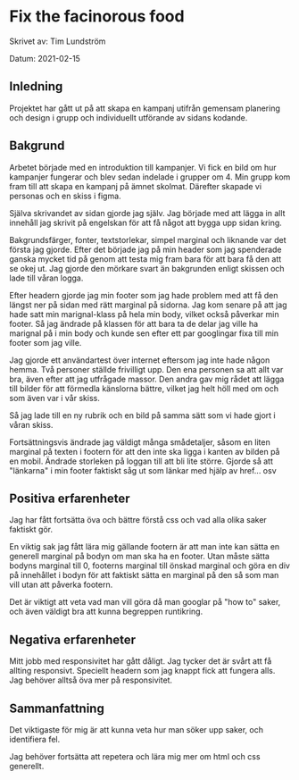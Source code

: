 # Fix the facinorous food
<p>Skrivet av: Tim Lundström</p>
<p>Datum: 2021-02-15</p>

## Inledning
Projektet har gått ut på att skapa en kampanj utifrån gemensam planering och design i grupp och individuellt utförande av sidans kodande.

## Bakgrund
<p>Arbetet började med en introduktion till kampanjer. Vi fick en bild om hur kampanjer fungerar och blev sedan indelade i grupper om 4. Min grupp kom fram till 
att skapa en kampanj på ämnet skolmat. Därefter skapade vi personas och en skiss i figma.</p>
<p>Själva skrivandet av sidan gjorde jag själv. Jag började med att lägga in allt innehåll jag skrivit på engelskan för att få något att bygga upp sidan kring.</p>
<p>Bakgrundsfärger, fonter, textstorlekar, simpel marginal och liknande var det första jag gjorde. 
Efter det började jag på min header som jag spenderade ganska mycket tid på genom att testa mig fram bara för att bara få den att se okej ut. 
Jag gjorde den mörkare svart än bakgrunden enligt skissen och lade till våran logga.</p>
<p>Efter headern gjorde jag min footer som jag hade problem med att få den längst ner på sidan med rätt marginal på sidorna. Jag kom senare på att jag hade satt min marignal-klass
på hela min body, vilket också påverkar min footer. Så jag ändrade på klassen för att bara ta de delar jag ville ha marignal på i min body och kunde sen efter ett par googlingar 
fixa till min footer som jag ville.</p>
<p>Jag gjorde ett användartest över internet eftersom jag inte hade någon hemma. Två personer ställde frivilligt upp. Den ena personen sa att allt var bra, även
efter att jag utfrågade massor. Den andra gav mig rådet att lägga till bilder för att förmedla känslorna bättre, vilket jag helt höll med om och som även var i vår skiss.</p>
<p>Så jag lade till en ny rubrik och en bild på samma sätt som vi hade gjort i våran skiss.</p>
<p>Fortsättningsvis ändrade jag väldigt många smådetaljer, såsom en liten marginal på texten i footern för att den inte ska ligga i kanten av bilden på en mobil.
Ändrade storleken på loggan till att bli lite större. Gjorde så att "länkarna" i min footer faktiskt såg ut som länkar med hjälp av href... osv </p>

## Positiva erfarenheter
<p>Jag har fått fortsätta öva och bättre förstå css och vad alla olika saker faktiskt gör.</p>
<p>En viktig sak jag fått lära mig gällande footern är att man inte kan sätta en generell marginal på bodyn om man ska ha en footer. Utan måste sätta bodyns marginal till 0,
footerns marginal till önskad marginal och göra en div på innehållet i bodyn för att faktiskt sätta en marginal på den så som man vill utan att påverka footern.</p>
<p>Det är viktigt att veta vad man vill göra då man googlar på "how to" saker, och även väldigt bra att kunna begreppen runtikring.</p>

## Negativa erfarenheter

<p>Mitt jobb med responsivitet har gått dåligt. Jag tycker det är svårt att få allting responsivt. Speciellt headern som jag knappt fick att fungera alls.
Jag behöver alltså öva mer på responsivitet.</p>

## Sammanfattning

<p>Det viktigaste för mig är att kunna veta hur man söker upp saker, och identifiera fel.</p>
<p>Jag behöver fortsätta att repetera och lära mig mer om html och css generellt.</p>
